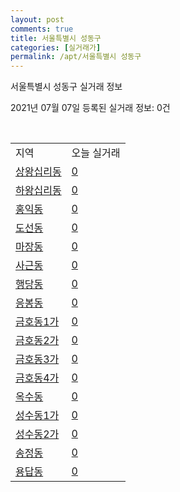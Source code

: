 ```yaml
---
layout: post
comments: true
title: 서울특별시 성동구
categories: [실거래가]
permalink: /apt/서울특별시 성동구
---
```


서울특별시 성동구 실거래 정보

2021년 07월 07일 등록된 실거래 정보: 0건

<script type="text/javascript">
  google.charts.load('current', {'packages':['corechart']});
  google.charts.setOnLoadCallback(drawChart);

  function drawChart() {
    var data = google.visualization.arrayToDataTable([['거래일', '매매', '전월세', '전매'], ['20-07', 304, 715, 0], ['20-08', 211, 614, 0], ['20-09', 149, 528, 0], ['20-10', 149, 596, 0], ['20-11', 229, 686, 0], ['20-12', 290, 717, 0], ['21-01', 206, 728, 0], ['21-02', 125, 613, 0], ['21-03', 127, 639, 0], ['21-04', 123, 442, 0], ['21-05', 153, 501, 0], ['21-06', 64, 351, 0], ['21-07', 0, 16, 0]]);

    var options = {
      title: '최근 유형별 거래량 추이',
      legend: { position: 'bottom' }
    };

    var chart = new google.visualization.LineChart(document.getElementById('columnchart_material'));
    chart.draw(data, (options));
  }
</script>

<div id="columnchart_material" style="width: 95%; margin-left: -35px"></div>
<br>
<table class="sortable">
  <tr>
    <td>지역</td>
    <td>오늘 실거래</td>
  </tr>

  
  <tr class="item">
    <td><a href="서울특별시 성동구 상왕십리동">상왕십리동</a></td>
    <td><a href="서울특별시 성동구 상왕십리동">0</a></td>
  </tr>
    

  <tr class="item">
    <td><a href="서울특별시 성동구 하왕십리동">하왕십리동</a></td>
    <td><a href="서울특별시 성동구 하왕십리동">0</a></td>
  </tr>
    

  <tr class="item">
    <td><a href="서울특별시 성동구 홍익동">홍익동</a></td>
    <td><a href="서울특별시 성동구 홍익동">0</a></td>
  </tr>
    

  <tr class="item">
    <td><a href="서울특별시 성동구 도선동">도선동</a></td>
    <td><a href="서울특별시 성동구 도선동">0</a></td>
  </tr>
    

  <tr class="item">
    <td><a href="서울특별시 성동구 마장동">마장동</a></td>
    <td><a href="서울특별시 성동구 마장동">0</a></td>
  </tr>
    

  <tr class="item">
    <td><a href="서울특별시 성동구 사근동">사근동</a></td>
    <td><a href="서울특별시 성동구 사근동">0</a></td>
  </tr>
    

  <tr class="item">
    <td><a href="서울특별시 성동구 행당동">행당동</a></td>
    <td><a href="서울특별시 성동구 행당동">0</a></td>
  </tr>
    

  <tr class="item">
    <td><a href="서울특별시 성동구 응봉동">응봉동</a></td>
    <td><a href="서울특별시 성동구 응봉동">0</a></td>
  </tr>
    

  <tr class="item">
    <td><a href="서울특별시 성동구 금호동1가">금호동1가</a></td>
    <td><a href="서울특별시 성동구 금호동1가">0</a></td>
  </tr>
    

  <tr class="item">
    <td><a href="서울특별시 성동구 금호동2가">금호동2가</a></td>
    <td><a href="서울특별시 성동구 금호동2가">0</a></td>
  </tr>
    

  <tr class="item">
    <td><a href="서울특별시 성동구 금호동3가">금호동3가</a></td>
    <td><a href="서울특별시 성동구 금호동3가">0</a></td>
  </tr>
    

  <tr class="item">
    <td><a href="서울특별시 성동구 금호동4가">금호동4가</a></td>
    <td><a href="서울특별시 성동구 금호동4가">0</a></td>
  </tr>
    

  <tr class="item">
    <td><a href="서울특별시 성동구 옥수동">옥수동</a></td>
    <td><a href="서울특별시 성동구 옥수동">0</a></td>
  </tr>
    

  <tr class="item">
    <td><a href="서울특별시 성동구 성수동1가">성수동1가</a></td>
    <td><a href="서울특별시 성동구 성수동1가">0</a></td>
  </tr>
    

  <tr class="item">
    <td><a href="서울특별시 성동구 성수동2가">성수동2가</a></td>
    <td><a href="서울특별시 성동구 성수동2가">0</a></td>
  </tr>
    

  <tr class="item">
    <td><a href="서울특별시 성동구 송정동">송정동</a></td>
    <td><a href="서울특별시 성동구 송정동">0</a></td>
  </tr>
    

  <tr class="item">
    <td><a href="서울특별시 성동구 용답동">용답동</a></td>
    <td><a href="서울특별시 성동구 용답동">0</a></td>
  </tr>
    


</table>


    